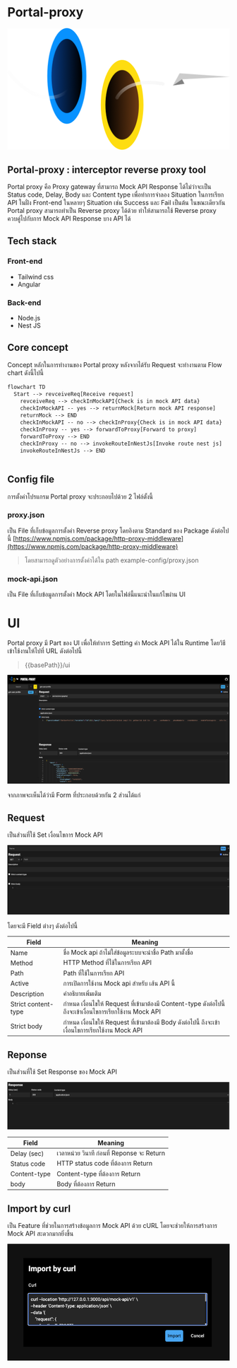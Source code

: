 # Portal-proxy

![logo](readme-assets/logo.png)

## Portal-proxy : interceptor reverse proxy tool

Portal proxy คือ Proxy gateway ที่สามารถ Mock API Response ได้ไม่ว่าจะเป็น Status code, Delay, Body และ Content type เพื่อทำการจำลอง Situation ในการเรียก API ในฝั่ง Front-end ในหลายๆ Situation เช่น Success และ Fail เป็นต้น ในขณะเดียวกัน Portal proxy สามารถทำเป็น Reverse proxy ได้ด้วย ทำให้สามารถใช้ Reverse proxy ควบคู่ไปกับการ Mock API Response บาง API ได้

## Tech stack

### Front-end
- Tailwind css
- Angular

### Back-end
- Node.js
- Nest JS

## Core concept

Concept หลักในการทำงานของ Portal proxy หลังจากได้รับ Request จะทำงานตาม Flow chart ดังนี้ไปนี้

```mermaid
flowchart TD
  Start --> revceiveReq[Receive request]
	revceiveReq --> checkInMockAPI{Check is in mock API data}
	checkInMockAPI -- yes --> returnMock[Return mock API response]
	returnMock --> END
	checkInMockAPI -- no --> checkInProxy{Check is in mock API data}
	checkInProxy -- yes --> forwardToProxy[Forward to proxy]
	forwardToProxy --> END
	checkInProxy -- no --> invokeRouteInNestJs[Invoke route nest js]
	invokeRouteInNestJs --> END
	
```

## Config file

การตั้งค่าโปรแกรม Portal proxy จะประกอบไปด้วย 2 ไฟล์ตั้งนี้

### proxy.json

เป็น File ที่เก็บข้อมูลการตั้งค่า Reverse proxy โดยอิงตาม Standard ของ Package ดังต่อไปนี้ [https://www.npmjs.com/package/http-proxy-middleware](https://www.npmjs.com/package/http-proxy-middleware)

> โดยสามารถดูตัวอย่างการตั้งค่าได้ใน path example-config/proxy.json

### mock-api.json

เป็น File ที่เก็บข้อมูลการตั้งค่า Mock API โดยในไฟล์นี้แนะนำในแก้ไขผ่าน UI

# UI

Portal proxy มี Part ของ UI เพื่อให้ทำการ Setting ค่า Mock API ได้ใน Runtime โดยวิธีเข้าใช้งานให้ไปที่ URL ดังต่อไปนี้ 

> {{basePath}}/ui
> 

![ui-overview](readme-assets/ui-overview.png)

จากภาพจะเห็นได้ว่ามี Form ที่ประกอบด้วยกัน 2 ส่วนได้แก่

## Request

เป็นส่วนที่ใช้ Set เงื่อนไขการ Mock API

![ui-request-part](readme-assets/ui-request-part.png)

โดยจะมี Field ต่างๆ ดังต่อไปนี้

| Field | Meaning |
| --- | --- |
| Name | ชื่อ Mock api ถ้าไม่ใส่ข้อมูลระบบจะนำชื่อ Path มาตั้งชื่อ |
| Method | HTTP Method ที่ใช้ในการเรียก API |
| Path | Path ที่ใช้ในการเรียก API |
| Active | การเปิดการใช้งาน Mock api สำหรับ เส้น API นี้ |
| Description | คำอธิบายเพิ่มเติม |
| Strict content-type | กำหนด เงื่อนไขให้ Request ที่เข้ามาต้องมี Content-type ดังต่อไปนี้ ถึงจะเข้าเงื่อนไขการเรียกใช้งาน Mock API |
| Strict body | กำหนด เงื่อนไขให้ Request ที่เข้ามาต้องมี Body ดังต่อไปนี้ ถึงจะเข้าเงื่อนไขการเรียกใช้งาน Mock API |

## Reponse

เป็นส่วนที่ใช้ Set Response ของ Mock API

![ui-response-part](readme-assets/ui-response-part.png)

| Field | Meaning |
| --- | --- |
| Delay (sec) | เวลาหน่วย วินาที ก่อนที่ Reponse จะ Return |
| Status code | HTTP status code ที่ต้องการ Return |
| Content-type | Content-type ที่ต้องการ Return |
| body | Body ที่ต้องการ Return |

## Import by curl

เป็น Feature ที่ช่วยในการสร้างข้อมูลการ Mock API ด้วย cURL โดยจะช่วยให้การสร้างการ Mock API สะดวกมากยิ่งขึ้น

![ui-import-by-curl](readme-assets/ui-import-by-curl.png)